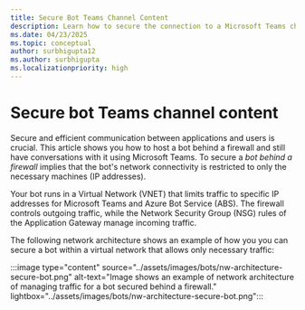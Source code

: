 ```yaml
---
title: Secure Bot Teams Channel Content
description: Learn how to secure the connection to a Microsoft Teams channel bot's web app by using Azure Private Link and Azure Private Endpoint. 
ms.date: 04/23/2025
ms.topic: conceptual
author: surbhigupta12
ms.author: surbhigupta
ms.localizationpriority: high
---
```


# Secure bot Teams channel content

Secure and efficient communication between applications and users is crucial. This article shows you how to host a bot behind a firewall and still have conversations with it using Microsoft Teams. To secure a *bot behind a firewall* implies that the bot's network connectivity is restricted to only the necessary machines (IP addresses).

Your bot runs in a Virtual Network (VNET) that limits traffic to specific IP addresses for Microsoft Teams and Azure Bot Service (ABS). The firewall controls outgoing traffic, while the Network Security Group (NSG) rules of the Application Gateway manage incoming traffic.

The following network architecture shows an example of how you you can secure a bot within a virtual network that allows only necessary traffic:

:::image type="content" source="../assets/images/bots/nw-architecture-secure-bot.png" alt-text="Image shows an example of network architecture of managing traffic for a bot secured behind a firewall." lightbox="../assets/images/bots/nw-architecture-secure-bot.png":::
